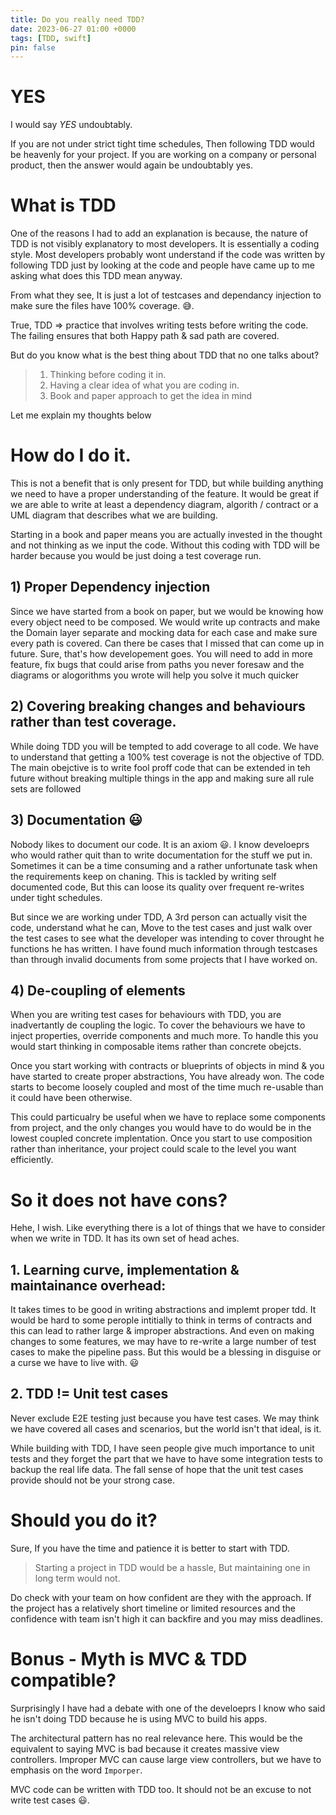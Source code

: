 ```yaml
---
title: Do you really need TDD?
date: 2023-06-27 01:00 +0000 
tags: [TDD, swift]
pin: false
---
```


# YES

I would say _YES_ undoubtably.

If you are not under strict tight time schedules, Then following TDD would be heavenly for your project. If you are working on a company or personal product, then the answer would again be undoubtably yes.


# What is TDD

One of the reasons I had to add an explanation is because, the nature of TDD is not visibly explanatory to most developers. It is essentially a coding style. Most developers probably wont understand if the code was written by following TDD just by looking at the code and people have came up to me asking what does this TDD mean anyway.

From what they see, It is just a lot of testcases and dependancy injection to make sure the files have 100% coverage. 😅.

True, TDD => practice that involves writing tests before writing the code. The failing ensures that both Happy path & sad path are covered.

But do you know what is the best thing about TDD that no one talks about?

> 1. Thinking before coding it in. 
> 2. Having a clear idea of what you are coding in.
> 3. Book and paper approach to get the idea in mind

Let me explain my thoughts below

# How do I do it.

This is not a benefit that is only present for TDD, but while building anything we need to have a proper understanding of the feature. It would be great if we are able to write at least a dependency diagram, algorith / contract or a UML diagram that describes what we are building.

Starting in a book and paper means you are actually invested in the thought and not thinking as we input the code. Without this coding with TDD will be harder because you would be just doing a test coverage run.

## 1) Proper Dependency injection

Since we have started from a book on paper, but we would be knowing how every object need to be composed. We would write up contracts and make the Domain layer separate and mocking data for each case and make sure every path is covered.
Can there be cases that I missed that can come up in future. Sure, that's how developement goes. You will need to add in more feature, fix bugs that could arise from paths you never foresaw and the diagrams or alogorithms you wrote will help you solve it much quicker

## 2) Covering breaking changes and behaviours rather than test coverage.

While doing TDD you will be tempted to add coverage to all code. We have to understand that getting a 100% test coverage is not the objective of TDD. The main obejctive is to write fool proff code that can be extended in teh future without breaking multiple things in the app and making sure all rule sets are followed

## 3) Documentation 😃

Nobody likes to document our code. It is an axiom 😃. I know develoeprs who would rather quit than to write documentation for the stuff we put in. Sometimes it can be a time consuming and a rather unfortunate task when the requirements keep on chaning. This is tackled by writing self documented code, But this can loose its quality over frequent re-writes under tight schedules.

But since we are working under TDD, A 3rd person can actually visit the code, understand what he can, Move to the test cases and just walk over the test cases to see what the developer was intending to cover throught he functions he has written. I have found much information through testcases than through invalid documents from some projects that I have worked on.

## 4) De-coupling of elements

When you are writing test cases for behaviours with TDD, you are inadvertantly de coupling the logic. To cover the behaviours we have to inject properties, override components and much more. To handle this you would start thinking in composable items rather than concrete obejcts.

Once you start working with contracts or blueprints of objects in mind & you have started to create proper abstractions, You have already won. The code starts to become loosely coupled and most of the time much re-usable than it could have been otherwise.

This could particualry be useful when we have to replace some components from project, and the only changes you would have to do would be in the lowest coupled concrete implentation. Once you start to use composition rather than inheritance, your project could scale to the level you want efficiently.

# So it does not have cons?

Hehe, I wish. Like everything there is a lot of things that we have to consider when we write in TDD. It has its own set of head aches.

## 1. Learning curve, implementation & maintainance overhead:

It takes times to be good in writing abstractions and implemt proper tdd. It would be hard to some perople intitially to think in terms of contracts and this can lead to rather large & improper abstractions. And even on making changes to some features, we may have to re-write a large number of test cases to make the pipeline pass. But this would be a blessing in disguise or a curse we have to live with. 😃

## 2. TDD != Unit test cases

Never exclude E2E testing just because you have test cases. We may think we have covered all cases and scenarios, but the world isn't that ideal, is it.

While building with TDD, I have seen people give much importance to unit tests and they forget the part that we have to have some integration tests to backup the real life data. The fall sense of hope that the unit test cases provide should not be your strong case.

# Should you do it?

Sure, If you have the time and patience it is better to start with TDD. 

> Starting a project in TDD would be a hassle, But maintaining one in long term would not. 

Do check with your team on how confident are they with the approach. If the project has a relatively short timeline or limited resources and the confidence with team isn't high it can backfire and you may miss deadlines.

# Bonus - Myth is MVC & TDD compatible?

Surprisingly I have had a debate with one of the develoeprs I know who said he isn't doing TDD because he is using MVC to build his apps.

The architectural pattern has no real relevance here. This would be the equivalent to saying MVC is bad because it creates massive view controllers. Improper MVC can cause large view controllers, but we have to emphasis on the word `Imporper`.

MVC code can be written with TDD too. It should not be an excuse to not write test cases 😃.

